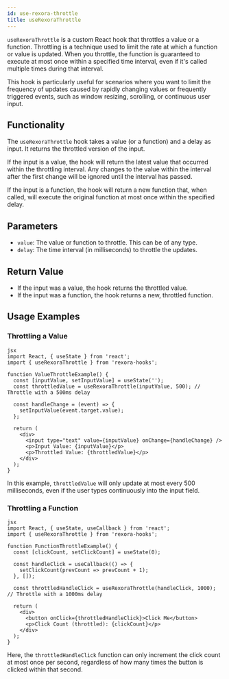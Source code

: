```yaml
---
id: use-rexora-throttle
title: useRexoraThrottle
---
```


`useRexoraThrottle` is a custom React hook that throttles a value or a function. Throttling is a technique used to limit the rate at which a function or value is updated. When you throttle, the function is guaranteed to execute at most once within a specified time interval, even if it's called multiple times during that interval.

This hook is particularly useful for scenarios where you want to limit the frequency of updates caused by rapidly changing values or frequently triggered events, such as window resizing, scrolling, or continuous user input.

## Functionality

The `useRexoraThrottle` hook takes a value (or a function) and a delay as input. It returns the throttled version of the input.

If the input is a value, the hook will return the latest value that occurred within the throttling interval. Any changes to the value within the interval after the first change will be ignored until the interval has passed.

If the input is a function, the hook will return a new function that, when called, will execute the original function at most once within the specified delay.

## Parameters

-   `value`: The value or function to throttle. This can be of any type.
-   `delay`: The time interval (in milliseconds) to throttle the updates.

## Return Value

-   If the input was a value, the hook returns the throttled value.
-   If the input was a function, the hook returns a new, throttled function.

## Usage Examples

### Throttling a Value
```
jsx
import React, { useState } from 'react';
import { useRexoraThrottle } from 'rexora-hooks';

function ValueThrottleExample() {
  const [inputValue, setInputValue] = useState('');
  const throttledValue = useRexoraThrottle(inputValue, 500); // Throttle with a 500ms delay

  const handleChange = (event) => {
    setInputValue(event.target.value);
  };

  return (
    <div>
      <input type="text" value={inputValue} onChange={handleChange} />
      <p>Input Value: {inputValue}</p>
      <p>Throttled Value: {throttledValue}</p>
    </div>
  );
}
```
In this example, `throttledValue` will only update at most every 500 milliseconds, even if the user types continuously into the input field.

### Throttling a Function
```
jsx
import React, { useState, useCallback } from 'react';
import { useRexoraThrottle } from 'rexora-hooks';

function FunctionThrottleExample() {
  const [clickCount, setClickCount] = useState(0);

  const handleClick = useCallback(() => {
    setClickCount(prevCount => prevCount + 1);
  }, []);

  const throttledHandleClick = useRexoraThrottle(handleClick, 1000); // Throttle with a 1000ms delay

  return (
    <div>
      <button onClick={throttledHandleClick}>Click Me</button>
      <p>Click Count (throttled): {clickCount}</p>
    </div>
  );
}
```
Here, the `throttledHandleClick` function can only increment the click count at most once per second, regardless of how many times the button is clicked within that second.
